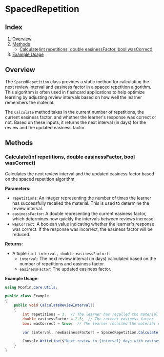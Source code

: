 # SpacedRepetition

## Index

1. [Overview](#overview)
2. [Methods](#methods)
   - [Calculate(int repetitions, double easinessFactor, bool wasCorrect)](#calculateint-repetitions-double-easinessfactor-bool-wascorrect)
3. [Example Usage](#example-usage)

## Overview

The `SpacedRepetition` class provides a static method for calculating the next review interval and easiness factor in a spaced repetition algorithm. This algorithm is often used in flashcard applications to help optimize learning by adjusting review intervals based on how well the learner remembers the material.

The `Calculate` method takes in the current number of repetitions, the current easiness factor, and whether the learner's response was correct or not. Based on these inputs, it returns the next interval (in days) for the review and the updated easiness factor.

## Methods

### Calculate(int repetitions, double easinessFactor, bool wasCorrect)

Calculates the next review interval and the updated easiness factor based on the spaced repetition algorithm.

**Parameters:**

- `repetitions`: An integer representing the number of times the learner has successfully recalled the material. This is used to determine the review interval.
- `easinessFactor`: A double representing the current easiness factor, which determines how quickly the intervals between reviews increase.
- `wasCorrect`: A boolean value indicating whether the learner's response was correct. If the response was incorrect, the easiness factor will be reduced.

**Returns:**

- A tuple `(int interval, double easinessFactor)`:
  - `interval`: The next review interval (in days) calculated based on the number of repetitions and easiness factor.
  - `easinessFactor`: The updated easiness factor.

**Example Usage:**

```csharp
using Moofin.Core.Utils;

public class Example
{
    public void CalculateReviewInterval()
    {
        int repetitions = 3;  // The learner has recalled the material correctly 3 times
        double easinessFactor = 2.5;  // The current easiness factor
        bool wasCorrect = true;  // The learner recalled the material correctly

        var (interval, newEasinessFactor) = SpacedRepetition.Calculate(repetitions, easinessFactor, wasCorrect);

        Console.WriteLine($"Next review in {interval} days with easiness factor: {newEasinessFactor}");
    }
}
